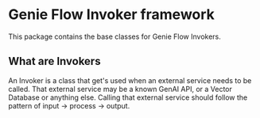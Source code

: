 # Genie Flow Invoker framework

This package contains the base classes for Genie Flow Invokers.

## What are Invokers
An Invoker is a class that get's used when an external service needs to be called. That
external service may be a known GenAI API, or a Vector Database or anything else. Calling
that external service should follow the pattern of input -> process -> output.